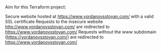 Aim for this Terraform project:

Secure website hosted at https://www.yordanovsstoyan.com/ with a valid SSL certificate
Requests to the insecure website http://www.yordanovsstoyan.com/ are redirected to https://www.yordanovsstoyan.com/
Requests without the www subdomain (https://yordanovsstoyan.com/) are redirected to https://www.yordanovsstoyan.com/

